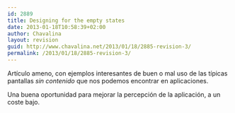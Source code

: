 ```yaml
---
id: 2889
title: Designing for the empty states
date: 2013-01-18T10:58:39+02:00
author: Chavalina
layout: revision
guid: http://www.chavalina.net/2013/01/18/2885-revision-3/
permalink: /2013/01/18/2885-revision-3/
---
```

<a href="http://tympanus.net/codrops/2013/01/09/designing-for-the-empty-states/" title="Designing for the empty states" target="_blank"></a>

Artículo ameno, con ejemplos interesantes de buen o mal uso de las típicas pantallas _sin contenido_ que nos podemos encontrar en aplicaciones. 

Una buena oportunidad para mejorar la percepción de la aplicación, a un coste bajo.